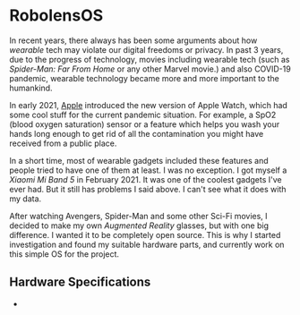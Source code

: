 # RobolensOS 

In recent years, there always has been some arguments about how _wearable_ tech may violate our digital freedoms or privacy. In past 3 years, due to the progress of technology, movies including wearable tech (such as _Spider-Man: Far From Home_ or any other Marvel movie.) and also COVID-19 pandemic, wearable technology became more and more important to the humankind.

In early 2021, [Apple](http://apple.com/watch) introduced the new version of Apple Watch, which had some cool stuff for the current pandemic situation. For example, a SpO2 (blood oxygen saturation) sensor or a feature which helps you wash your hands long enough to get rid of all the contamination you might have received from a public place.

In a short time, most of wearable gadgets included these features and people tried to have one of them at least. I was no exception. I got myself a _Xiaomi Mi Band 5_ in February 2021. It was one of the coolest gadgets I've ever had. But it still has problems I said above. I can't see what it does with my data. 

After watching Avengers, Spider-Man and some other Sci-Fi movies, I decided to make my own _Augmented Reality_ glasses, but with one big difference. I wanted it to be completely open source. This is why I started investigation and found my suitable hardware parts, and currently work on this simple OS for the project.

## Hardware Specifications 

* 